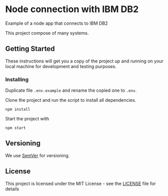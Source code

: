 # Node connection with IBM DB2
Example of a node app that connects to IBM DB2

This project compose of many systems.

## Getting Started

These instructions will get you a copy of the project up and running on your local machine for development and testing purposes.

### Installing

Duplicate file ```.env.example``` and rename the copied one to ```.env```.

Clone the project and run the script to install all dependencies.

```
npm install
```

Start the project with

```
npm start
```


## Versioning

We use [SemVer](http://semver.org/) for versioning.


## License

This project is licensed under the MIT License - see the [LICENSE](LICENSE) file for details
